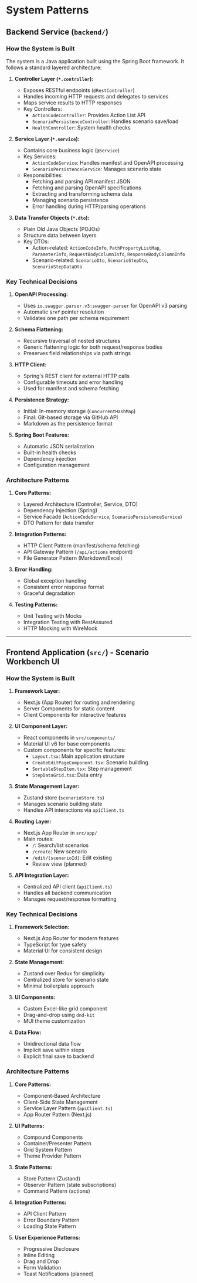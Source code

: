 # System Patterns

## Backend Service (`backend/`)

### How the System is Built

The system is a Java application built using the Spring Boot framework. It follows a standard layered architecture:

1. **Controller Layer (`*.controller`):**
   - Exposes RESTful endpoints (`@RestController`)
   - Handles incoming HTTP requests and delegates to services
   - Maps service results to HTTP responses
   - Key Controllers:
     - `ActionCodeController`: Provides Action List API
     - `ScenarioPersistenceController`: Handles scenario save/load
     - `HealthController`: System health checks

2. **Service Layer (`*.service`):**
   - Contains core business logic (`@Service`)
   - Key Services:
     - `ActionCodeService`: Handles manifest and OpenAPI processing
     - `ScenarioPersistenceService`: Manages scenario state
   - Responsibilities:
     - Fetching and parsing API manifest JSON
     - Fetching and parsing OpenAPI specifications
     - Extracting and transforming schema data
     - Managing scenario persistence
     - Error handling during HTTP/parsing operations

3. **Data Transfer Objects (`*.dto`):**
   - Plain Old Java Objects (POJOs)
   - Structure data between layers
   - Key DTOs:
     - Action-related: `ActionCodeInfo`, `PathPropertyListMap`, `ParameterInfo`, `RequestBodyColumnInfo`, `ResponseBodyColumnInfo`
     - Scenario-related: `ScenarioDto`, `ScenarioStepDto`, `ScenarioStepDataDto`

### Key Technical Decisions

1. **OpenAPI Processing:**
   - Uses `io.swagger.parser.v3:swagger-parser` for OpenAPI v3 parsing
   - Automatic `$ref` pointer resolution
   - Validates one path per schema requirement

2. **Schema Flattening:**
   - Recursive traversal of nested structures
   - Generic flattening logic for both request/response bodies
   - Preserves field relationships via path strings

3. **HTTP Client:**
   - Spring's REST client for external HTTP calls
   - Configurable timeouts and error handling
   - Used for manifest and schema fetching

4. **Persistence Strategy:**
   - Initial: In-memory storage (`ConcurrentHashMap`)
   - Final: Git-based storage via GitHub API
   - Markdown as the persistence format

5. **Spring Boot Features:**
   - Automatic JSON serialization
   - Built-in health checks
   - Dependency injection
   - Configuration management

### Architecture Patterns

1. **Core Patterns:**
   - Layered Architecture (Controller, Service, DTO)
   - Dependency Injection (Spring)
   - Service Facade (`ActionCodeService`, `ScenarioPersistenceService`)
   - DTO Pattern for data transfer

2. **Integration Patterns:**
   - HTTP Client Pattern (manifest/schema fetching)
   - API Gateway Pattern (`/api/actions` endpoint)
   - File Generator Pattern (Markdown/Excel)

3. **Error Handling:**
   - Global exception handling
   - Consistent error response format
   - Graceful degradation

4. **Testing Patterns:**
   - Unit Testing with Mocks
   - Integration Testing with RestAssured
   - HTTP Mocking with WireMock

---

## Frontend Application (`src/`) - Scenario Workbench UI

### How the System is Built

1. **Framework Layer:**
   - Next.js (App Router) for routing and rendering
   - Server Components for static content
   - Client Components for interactive features

2. **UI Component Layer:**
   - React components in `src/components/`
   - Material UI v6 for base components
   - Custom components for specific features:
     - `Layout.tsx`: Main application structure
     - `CreateEditPageComponent.tsx`: Scenario building
     - `SortableStepItem.tsx`: Step management
     - `StepDataGrid.tsx`: Data entry

3. **State Management Layer:**
   - Zustand store (`scenarioStore.ts`)
   - Manages scenario building state
   - Handles API interactions via `apiClient.ts`

4. **Routing Layer:**
   - Next.js App Router in `src/app/`
   - Main routes:
     - `/`: Search/list scenarios
     - `/create`: New scenario
     - `/edit/[scenarioId]`: Edit existing
     - Review view (planned)

5. **API Integration Layer:**
   - Centralized API client (`apiClient.ts`)
   - Handles all backend communication
   - Manages request/response formatting

### Key Technical Decisions

1. **Framework Selection:**
   - Next.js App Router for modern features
   - TypeScript for type safety
   - Material UI for consistent design

2. **State Management:**
   - Zustand over Redux for simplicity
   - Centralized store for scenario state
   - Minimal boilerplate approach

3. **UI Components:**
   - Custom Excel-like grid component
   - Drag-and-drop using `dnd-kit`
   - MUI theme customization

4. **Data Flow:**
   - Unidirectional data flow
   - Implicit save within steps
   - Explicit final save to backend

### Architecture Patterns

1. **Core Patterns:**
   - Component-Based Architecture
   - Client-Side State Management
   - Service Layer Pattern (`apiClient.ts`)
   - App Router Pattern (Next.js)

2. **UI Patterns:**
   - Compound Components
   - Container/Presenter Pattern
   - Grid System Pattern
   - Theme Provider Pattern

3. **State Patterns:**
   - Store Pattern (Zustand)
   - Observer Pattern (state subscriptions)
   - Command Pattern (actions)

4. **Integration Patterns:**
   - API Client Pattern
   - Error Boundary Pattern
   - Loading State Pattern

5. **User Experience Patterns:**
   - Progressive Disclosure
   - Inline Editing
   - Drag and Drop
   - Form Validation
   - Toast Notifications (planned)
